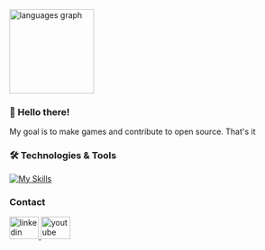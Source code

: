 <div align="left">
  <img src="https://github-readme-stats.vercel.app/api/top-langs?username=lostptr&locale=en&hide_title=false&layout=compact&card_width=320&langs_count=5&theme=github_dark&hide_border=true&order=2" height="150" alt="languages graph"  />
</div>

### 👋 Hello there!
My goal is to make games and contribute to open source. That's it

### 🛠 Technologies & Tools

[![My Skills](https://skillicons.dev/icons?i=cs,ts,react,godot,rust&theme=dark)](https://skillicons.dev)

### Contact

<div align="left">
  <a href="www.linkedin.com/in/leonardo-savi-simões-b297a8175" target="_blank">
    <img src="https://raw.githubusercontent.com/maurodesouza/profile-readme-generator/master/src/assets/icons/social/linkedin/default.svg" width="52" height="40" alt="linkedin logo"  />
  </a>
  <a href="https://www.youtube.com/@lostptr" target="_blank">
    <img src="https://raw.githubusercontent.com/maurodesouza/profile-readme-generator/master/src/assets/icons/social/youtube/default.svg" width="52" height="40" alt="youtube logo"  />
  </a>
</div>
